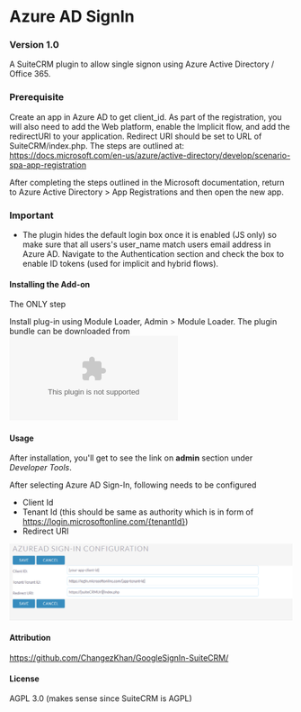 # Azure AD SignIn
### Version 1.0

A SuiteCRM plugin to allow single signon using Azure Active Directory / Office 365.


### Prerequisite
Create an app in Azure AD to get client_id. As part of the registration, you will also need to add the Web platform, enable the Implicit flow, and add the redirectURI to your application. Redirect URI should be set to URL of SuiteCRM/index.php. The steps are outlined at: https://docs.microsoft.com/en-us/azure/active-directory/develop/scenario-spa-app-registration

After completing the steps outlined in the Microsoft documentation, return to Azure Active Directory > App Registrations and then open the new app.  

### Important
* The plugin hides the default login box once it is enabled (JS only) so make sure that all users's user_name match users email address in Azure AD. Navigate to the Authentication section and check the box to enable ID tokens (used for implicit and hybrid flows).


#### Installing the Add-on

The ONLY step

Install plug-in using Module Loader, Admin > Module Loader.
The plugin bundle can be downloaded from ![Releases page](https://github.com/goavega-software/suitecrm-azure-ad/releases/download/1.0/SuiteCRMAzureAD1_0.zip)

#### Usage

After installation, you'll get to see the link on **admin** section under *Developer Tools*.

After selecting Azure AD Sign-In, following needs to be configured

* Client Id 
* Tenant Id (this should be same as authority which is in form of https://login.microsoftonline.com/{tenantId})
* Redirect URI

![Settings](https://github.com/goavega-software/suitecrm-azure-ad/raw/master/screeshots/settings.png)

#### Attribution
https://github.com/ChangezKhan/GoogleSignIn-SuiteCRM/

#### License
AGPL 3.0 (makes sense since SuiteCRM is AGPL)
